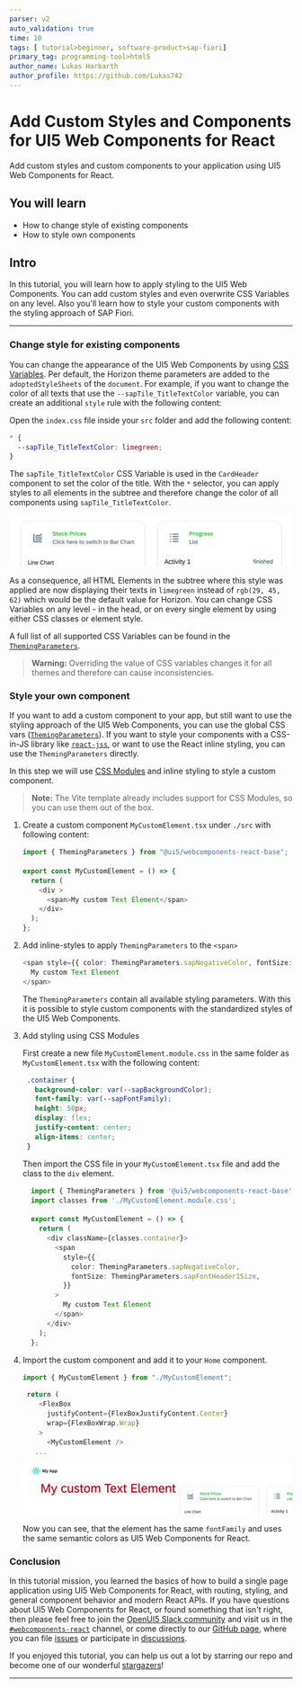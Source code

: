 ```yaml
---
parser: v2
auto_validation: true
time: 10
tags: [ tutorial>beginner, software-product>sap-fiori]
primary_tag: programming-tool>html5
author_name: Lukas Harbarth
author_profile: https://github.com/Lukas742
---
```


# Add Custom Styles and Components for UI5 Web Components for React
<!-- description --> Add custom styles and custom components to your application using UI5 Web Components for React.

## You will learn
-  How to change style of existing components
-  How to style own components


## Intro
In this tutorial, you will learn how to apply styling to the UI5 Web Components. You can add custom styles and even overwrite CSS Variables on any level. Also you'll learn how to style your custom components with the styling approach of SAP Fiori.


---

### Change style for existing components

You can change the appearance of the UI5 Web Components by using [CSS Variables](https://www.w3schools.com/Css/css3_variables.asp).
Per default, the Horizon theme parameters are added to the `adoptedStyleSheets` of the `document`.
For example, if you want to change the color of all texts that use the `--sapTile_TitleTextColor` variable, you can create an additional `style` rule with the following content:

Open the `index.css` file inside your `src` folder and add the following content:

```CSS
* {
  --sapTile_TitleTextColor: limegreen;
}
```

The `sapTile_TitleTextColor` CSS Variable is used in the `CardHeader` component to set the color of the title. With the `*` selector, you can apply styles to all elements in the subtree and therefore change the color of all components using `sapTile_TitleTextColor`.

![Custom Style](02_customStyle.png)

As a consequence, all HTML Elements in the subtree where this style was applied are now displaying their texts in `limegreen` instead of `rgb(29, 45, 62)` which would be the default value for Horizon. You can change CSS Variables on any level - in the head, or on every single element by using either CSS classes or element style.

A full list of all supported CSS Variables can be found in the [`ThemingParameters`](https://sap.github.io/ui5-webcomponents-react/?path=/docs/knowledge-base-public-utils--docs#theming-parameters).

> **Warning:** Overriding the value of CSS variables changes it for all themes and therefore can cause inconsistencies.


### Style your own component


If you want to add a custom component to your app, but still want to use the styling approach of the UI5 Web Components, you can use the global CSS vars ([`ThemingParameters`](https://sap.github.io/ui5-webcomponents-react/?path=/docs/knowledge-base-public-utils--docs#theming-parameters)). If you want to style your components with a CSS-in-JS library like [`react-jss`](https://cssinjs.org/react-jss), or want to use the React inline styling, you can use the `ThemingParameters` directly.

In this step we will use [CSS Modules](https://github.com/css-modules/css-modules) and inline styling to style a custom component.

> **Note:** The Vite template already includes support for CSS Modules, so you can use them out of the box.

1. Create a custom component `MyCustomElement.tsx` under `./src` with following content:

    ```TypeScript / TSX
    import { ThemingParameters } from "@ui5/webcomponents-react-base";

    export const MyCustomElement = () => {
      return (
        <div >
          <span>My custom Text Element</span>
        </div>
      );
    };
    ```
2. Add inline-styles to apply `ThemingParameters` to the `<span>`

    ```TypeScript / TSX
    <span style={{ color: ThemingParameters.sapNegativeColor, fontSize: ThemingParameters.sapFontHeader1Size }}>
      My custom Text Element
    </span>
    ```

    The `ThemingParameters` contain all available styling parameters. With this it is possible to style custom components with the standardized styles of the UI5 Web Components.

3. Add styling using CSS Modules

    First create a new file `MyCustomElement.module.css` in the same folder as `MyCustomElement.tsx` with the following content:

    ```CSS
     .container {
       background-color: var(--sapBackgroundColor);
       font-family: var(--sapFontFamily);
       height: 50px;
       display: flex;
       justify-content: center;
       align-items: center;
     }
    ```
    Then import the CSS file in your `MyCustomElement.tsx` file and add the class to the `div` element.

    ```TypeScript / TSX
      import { ThemingParameters } from '@ui5/webcomponents-react-base';
      import classes from './MyCustomElement.module.css';
      
      export const MyCustomElement = () => {
        return (
          <div className={classes.container}>
            <span
              style={{
                color: ThemingParameters.sapNegativeColor,
                fontSize: ThemingParameters.sapFontHeader1Size,
              }}
            >
              My custom Text Element
            </span>
          </div>
        );
      };
    ```

4. Import the custom component and add it to your `Home` component.

    ```TypeScript / TSX
    import { MyCustomElement } from "./MyCustomElement";
    ```

    ```TypeScript / TSX
     return (
        <FlexBox
          justifyContent={FlexBoxJustifyContent.Center}
          wrap={FlexBoxWrap.Wrap}
        >
          <MyCustomElement />
       ...
    ```
    ![Custom Element](01_customElement.png)

   Now you can see, that the element has the same `fontFamily` and uses the same semantic colors as UI5 Web Components for React.

### Conclusion

In this tutorial mission, you learned the basics of how to build a single page application using UI5 Web Components for React, with routing, styling, and general component behavior and modern React APIs.
If you have questions about UI5 Web Components for React, or found something that isn't right, then please feel free to join the [OpenUI5 Slack community](https://ui5-slack-invite.cfapps.eu10.hana.ondemand.com/) and visit us in the [`#webcomponents-react`](https://openui5.slack.com/archives/CSQEJ2J04) channel, or come directly to our [GitHub page](https://github.com/SAP/ui5-webcomponents-react), where you can file [issues](https://github.com/SAP/ui5-webcomponents-react/issues/new/choose) or participate in [discussions](https://github.com/SAP/ui5-webcomponents-react/discussions).

If you enjoyed this tutorial, you can help us out a lot by starring our repo and become one of our wonderful [stargazers](https://github.com/SAP/ui5-webcomponents-react/stargazers)!



---